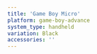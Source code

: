 ```yaml
---
title: 'Game Boy Micro'
platform: game-boy-advance
system_type: handheld
variation: Black
accessories: ''
---
```

